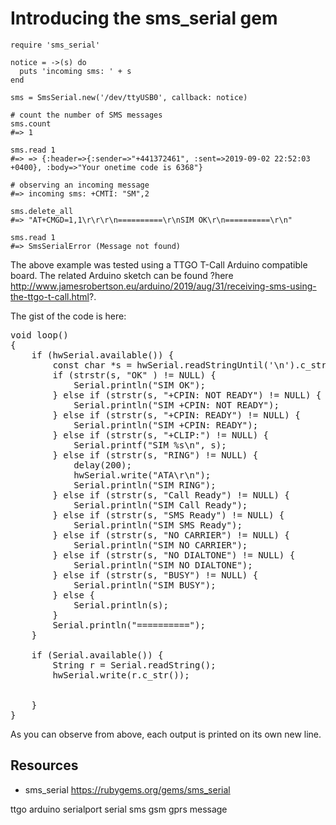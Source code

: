 # Introducing the sms_serial gem

    require 'sms_serial'

    notice = ->(s) do
      puts 'incoming sms: ' + s
    end

    sms = SmsSerial.new('/dev/ttyUSB0', callback: notice)

    # count the number of SMS messages
    sms.count
    #=> 1

    sms.read 1
    #=> => {:header=>{:sender=>"+441372461", :sent=>2019-09-02 22:52:03 +0400}, :body=>"Your onetime code is 6368"} 

    # observing an incoming message
    #=> incoming sms: +CMTI: "SM",2

    sms.delete_all
    #=> "AT+CMGD=1,1\r\r\r\n==========\r\nSIM OK\r\n==========\r\n" 

    sms.read 1
    #=> SmsSerialError (Message not found)


The above example was tested using a TTGO T-Call Arduino compatible board. The related Arduino sketch can be found ?here http://www.jamesrobertson.eu/arduino/2019/aug/31/receiving-sms-using-the-ttgo-t-call.html?. 

The gist of the code is here:

<pre>
void loop()
{
    if (hwSerial.available()) {
        const char *s = hwSerial.readStringUntil('\n').c_str();
        if (strstr(s, "OK" ) != NULL) {
            Serial.println("SIM OK");
        } else if (strstr(s, "+CPIN: NOT READY") != NULL) {
            Serial.println("SIM +CPIN: NOT READY");
        } else if (strstr(s, "+CPIN: READY") != NULL) {
            Serial.println("SIM +CPIN: READY");
        } else if (strstr(s, "+CLIP:") != NULL) {
            Serial.printf("SIM %s\n", s);
        } else if (strstr(s, "RING") != NULL) {
            delay(200);
            hwSerial.write("ATA\r\n");
            Serial.println("SIM RING");
        } else if (strstr(s, "Call Ready") != NULL) {
            Serial.println("SIM Call Ready");
        } else if (strstr(s, "SMS Ready") != NULL) {
            Serial.println("SIM SMS Ready");
        } else if (strstr(s, "NO CARRIER") != NULL) {
            Serial.println("SIM NO CARRIER");
        } else if (strstr(s, "NO DIALTONE") != NULL) {
            Serial.println("SIM NO DIALTONE");
        } else if (strstr(s, "BUSY") != NULL) {
            Serial.println("SIM BUSY");
        } else {
            Serial.println(s);                                     
        }
        Serial.println("==========");
    }

    if (Serial.available()) {
        String r = Serial.readString();
        hwSerial.write(r.c_str());
        

    }
}
</pre>

As you can observe from above, each output is printed on its own new line.

## Resources

* sms_serial https://rubygems.org/gems/sms_serial

ttgo arduino serialport serial sms gsm gprs message
